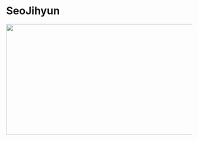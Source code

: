 # SeoJihyun
<img src="https://user-images.githubusercontent.com/93020734/224773474-8803e061-9013-42eb-ae76-c595e1a7263a.png" width="600" height="300" />
